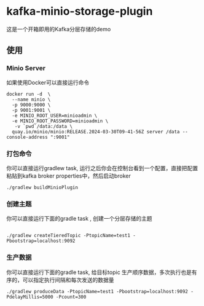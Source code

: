 # kafka-minio-storage-plugin

这是一个开箱即用的Kafka分层存储的demo

## 使用 

### Minio Server

如果使用Docker可以直接运行命令
```shell
docker run -d  \
  --name minio \
  -p 9000:9000 \
  -p 9001:9001 \
  -e MINIO_ROOT_USER=minioadmin \
  -e MINIO_ROOT_PASSWORD=minioadmin \
   -v `pwd`/data:/data \
  quay.io/minio/minio:RELEASE.2024-03-30T09-41-56Z server /data --console-address ":9001"

```

### 打包命令

你可以直接运行gradlew task, 运行之后你会在控制台看到一个配置，直接把配置粘贴到kafka broker properties中，然后启动broker

```shell
./gradlew buildMinioPlugin

```


### 创建主题

你可以直接运行下面的gradle task , 创建一个分层存储的主题 
```shell

./gradlew createTieredTopic -PtopicName=test1 -Pbootstrap=localhost:9092

```

### 生产数据

你可以直接运行下面的gradle task, 给目标topic 生产顺序数据，多次执行也是有序的，可以指定执行间隔和每次发送的数据量

```shell
./gradlew produceData -PtopicName=test1 -Pbootstrap=localhost:9092 -PdelayMillis=5000 -Pcount=300
```
